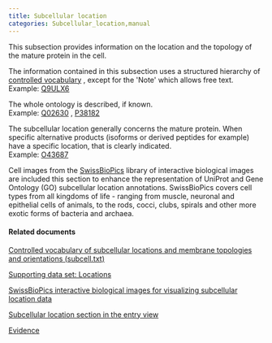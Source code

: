 ```yaml
---
title: Subcellular location
categories: Subcellular_location,manual
---
```


This subsection provides information on the location and the topology of the mature protein in the cell.

The information contained in this subsection uses a structured hierarchy of [controlled vocabulary](http://www.uniprot.org/locations) , except for the 'Note' which allows free text.  
Example: [Q9ULX6](https://www.uniprot.org/uniprotkb/Q9ULX6#subcellular%5Flocation)

The whole ontology is described, if known.  
Example: [Q02630](https://www.uniprot.org/uniprotkb/Q02630#subcellular%5Flocation) , [P38182](https://www.uniprot.org/uniprotkb/P38182#subcellular%5Flocation)

The subcellular location generally concerns the mature protein. When specific alternative products (isoforms or derived peptides for example) have a specific location, that is clearly indicated.  
Example: [O43687](https://www.uniprot.org/uniprotkb/O43687#subcellular_location)

Cell images from the [SwissBioPics](https://www.swissbiopics.org/) library of interactive biological images are included this section to enhance the representation of UniProt and Gene Ontology (GO) subcellular location annotations. SwissBioPics covers cell types from all kingdoms of life - ranging from muscle, neuronal and epithelial cells of animals, to the rods, cocci, clubs, spirals and other more exotic forms of bacteria and archaea.

#### Related documents

[Controlled vocabulary of subcellular locations and membrane topologies and orientations (subcell.txt)](http://www.uniprot.org/docs/subcell)

[Supporting data set: Locations](http://www.uniprot.org/locations)

[SwissBioPics interactive biological images for visualizing subcellular location data](https://www.swissbiopics.org/)

[Subcellular location section in the entry view](http://www.uniprot.org/help/subcellular%5Flocation%5Fsection)

[Evidence](http://www.uniprot.org/help/evidences)
